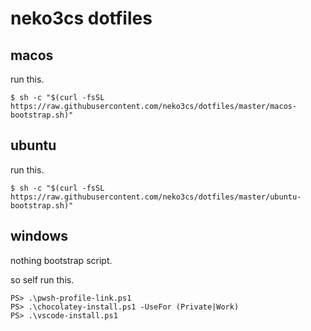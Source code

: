 # neko3cs dotfiles

## macos

run this.

```
$ sh -c "$(curl -fsSL https://raw.githubusercontent.com/neko3cs/dotfiles/master/macos-bootstrap.sh)"
```

## ubuntu

run this.

```
$ sh -c "$(curl -fsSL https://raw.githubusercontent.com/neko3cs/dotfiles/master/ubuntu-bootstrap.sh)"
```

## windows

nothing bootstrap script.

so self run this.

```
PS> .\pwsh-profile-link.ps1
PS> .\chocolatey-install.ps1 -UseFor (Private|Work)
PS> .\vscode-install.ps1
```

